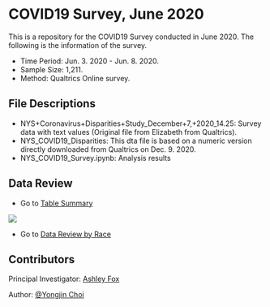 # COVID19 Survey, June 2020

This is a repository for the COVID19 Survey conducted in June 2020. The following is the information of the survey.
* Time Period: Jun. 3. 2020 - Jun. 8. 2020.
* Sample Size: 1,211.
* Method: Qualtrics Online survey.

## File Descriptions

* NYS+Coronavirus+Disparities+Study_December+7,+2020_14.25: Survey data with text values (Original file from Elizabeth from Qualtrics).
* NYS_COVID19_Disparities: This dta file is based on a numeric version directly downloaded from Qualtrics on Dec. 9. 2020.
* NYS_COVID19_Survey.ipynb: Analysis results

## Data Review

* Go to [Table Summary](https://livealbany-my.sharepoint.com/:u:/g/personal/ychoi2_albany_edu/EV7CMXsnyJtNqwlLl4siTgYB9ExShwbjen0LlrZP5mVELA?e=O46DuG)

![](/img/summary.JPG)

* Go to [Data Review by Race](https://livealbany-my.sharepoint.com/:u:/g/personal/ychoi2_albany_edu/Ec6QbZ0LHfpOppNh5RgKXPkBnhP7fg1tS8psWer1fdvKWw?e=m0FHME)

## Contributors
Principal Investigator: [Ashley Fox](https://twitter.com/ashfoxly)

Author: [@Yongjin Choi](https://twitter.com/TheYongjinChoi)
